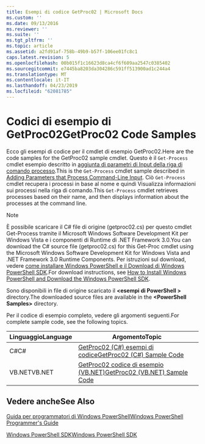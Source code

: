 ```yaml
---
title: Esempi di codice GetProc02 | Microsoft Docs
ms.custom: ''
ms.date: 09/13/2016
ms.reviewer: ''
ms.suite: ''
ms.tgt_pltfrm: ''
ms.topic: article
ms.assetid: a2fd91af-758b-49b9-b57f-106ee01fc8c1
caps.latest.revision: 5
ms.openlocfilehash: 00b015f1c16623d8ca4cf6f609aa2547c0385402
ms.sourcegitcommit: e7445ba8203da304286c591ff513900ad1c244a4
ms.translationtype: MT
ms.contentlocale: it-IT
ms.lasthandoff: 04/23/2019
ms.locfileid: "62081785"
---
```

# <a name="getproc02-code-samples"></a><span data-ttu-id="8c3ae-102">Codici di esempio di GetProc02</span><span class="sxs-lookup"><span data-stu-id="8c3ae-102">GetProc02 Code Samples</span></span>

<span data-ttu-id="8c3ae-103">Ecco gli esempi di codice per il cmdlet di esempio GetProc02.</span><span class="sxs-lookup"><span data-stu-id="8c3ae-103">Here are the code samples for the GetProc02 sample cmdlet.</span></span> <span data-ttu-id="8c3ae-104">Questo è il `Get-Process` cmdlet esempio descritto in [aggiunta di parametri di Input della riga di comando processo](../cmdlet/adding-parameters-that-process-command-line-input.md).</span><span class="sxs-lookup"><span data-stu-id="8c3ae-104">This is the `Get-Process` cmdlet sample described in [Adding Parameters that Process Command-Line Input](../cmdlet/adding-parameters-that-process-command-line-input.md).</span></span> <span data-ttu-id="8c3ae-105">Ciò `Get-Process` cmdlet recupera i processi in base al nome e quindi Visualizza informazioni sui processi nella riga di comando.</span><span class="sxs-lookup"><span data-stu-id="8c3ae-105">This `Get-Process` cmdlet retrieves processes based on their name, and then displays information about the processes at the command line.</span></span>

> [!NOTE]
> <span data-ttu-id="8c3ae-106">È possibile scaricare il C# file di origine (getproc02.cs) per questo cmdlet Get-Process tramite il Microsoft Windows Software Development Kit per Windows Vista e i componenti di Runtime di .NET Framework 3.0.</span><span class="sxs-lookup"><span data-stu-id="8c3ae-106">You can download the C# source file (getproc02.cs) for this Get-Proc cmdlet using the Microsoft Windows Software Development Kit for Windows Vista and .NET Framework 3.0 Runtime Components.</span></span> <span data-ttu-id="8c3ae-107">Per istruzioni sul download, vedere [come installare Windows PowerShell e il Download di Windows PowerShell SDK](/powershell/developer/installing-the-windows-powershell-sdk).</span><span class="sxs-lookup"><span data-stu-id="8c3ae-107">For download instructions, see [How to Install Windows PowerShell and Download the Windows PowerShell SDK](/powershell/developer/installing-the-windows-powershell-sdk).</span></span>
>
> <span data-ttu-id="8c3ae-108">Sono disponibili in file di origine scaricato il  **\<esempi di PowerShell >** directory.</span><span class="sxs-lookup"><span data-stu-id="8c3ae-108">The downloaded source files are available in the **\<PowerShell Samples>** directory.</span></span>

<span data-ttu-id="8c3ae-109">Per il codice di esempio completo, vedere gli argomenti seguenti.</span><span class="sxs-lookup"><span data-stu-id="8c3ae-109">For complete sample code, see the following topics.</span></span>

|<span data-ttu-id="8c3ae-110">Linguaggio</span><span class="sxs-lookup"><span data-stu-id="8c3ae-110">Language</span></span>|<span data-ttu-id="8c3ae-111">Argomento</span><span class="sxs-lookup"><span data-stu-id="8c3ae-111">Topic</span></span>|
|--------------|-----------|
|<span data-ttu-id="8c3ae-112">C#</span><span class="sxs-lookup"><span data-stu-id="8c3ae-112">C#</span></span>|[<span data-ttu-id="8c3ae-113">GetProc02 (C#) esempi di codice</span><span class="sxs-lookup"><span data-stu-id="8c3ae-113">GetProc02 (C#) Sample Code</span></span>](./getproc02-csharp-sample-code.md)|
|<span data-ttu-id="8c3ae-114">VB.NET</span><span class="sxs-lookup"><span data-stu-id="8c3ae-114">VB.NET</span></span>|[<span data-ttu-id="8c3ae-115">GetProc02 codice di esempio (VB.NET)</span><span class="sxs-lookup"><span data-stu-id="8c3ae-115">GetProc02 (VB.NET) Sample Code</span></span>](./getproc02-vb-net-sample-code.md)|

## <a name="see-also"></a><span data-ttu-id="8c3ae-116">Vedere anche</span><span class="sxs-lookup"><span data-stu-id="8c3ae-116">See Also</span></span>

[<span data-ttu-id="8c3ae-117">Guida per programmatori di Windows PowerShell</span><span class="sxs-lookup"><span data-stu-id="8c3ae-117">Windows PowerShell Programmer's Guide</span></span>](./windows-powershell-programmer-s-guide.md)

[<span data-ttu-id="8c3ae-118">Windows PowerShell SDK</span><span class="sxs-lookup"><span data-stu-id="8c3ae-118">Windows PowerShell SDK</span></span>](../windows-powershell-reference.md)